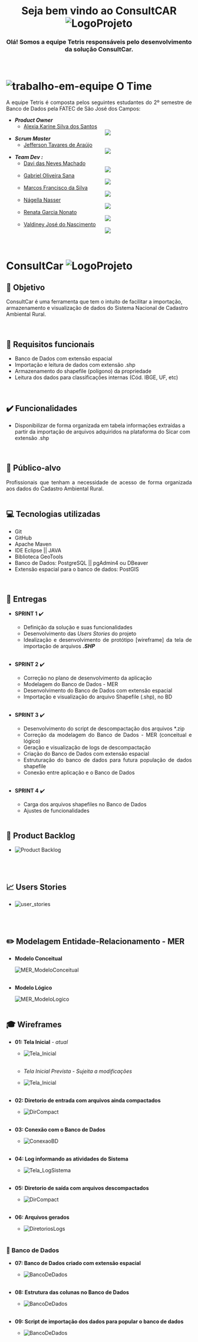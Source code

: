 ﻿<div style = "text-align:center">

# Seja bem vindo ao  ConsultCAR ![LogoProjeto](/resource/images/LogoConsultCAR_50px.png "LogoProjeto")

</div>
<div style="text-align:center">

### Olá! Somos a equipe Tetris responsáveis pelo desenvolvimento da solução ConsultCar.

</div>
<br>

# ![trabalho-em-equipe](https://user-images.githubusercontent.com/81206214/120873313-f65cf780-c577-11eb-8ba2-15d1925c0e4b.png)   O Time 
<div class="time" style= "text-align:justify">
A equipe Tetris é composta pelos seguintes estudantes do 2º semestre de Banco de Dados pela FATEC de São José dos Campos:

- ***Product Owner***
  - [Alexia Karine Silva dos Santos](https://github.com/alexiakarine) [<center><img src="https://github.com/equipe-tetris/ConsultCAR/blob/master/resource/images/linkedin.png" /></center>](https://www.linkedin.com/in/alexia-karine-silva-5b0a79116/)
- ***Scrum Master***
  - [Jefferson Tavares de Araújo](https://github.com/jefferson-tavares-araujo) [<center><img src="https://github.com/equipe-tetris/ConsultCAR/blob/master/resource/images/linkedin.png" /></center>](https://www.linkedin.com/in/jeffersontavaresaraujo/)
- ***Team Dev :***
  - [Davi das Neves Machado](https://github.com/machadondavi) [<center><img src="https://github.com/equipe-tetris/ConsultCAR/blob/master/resource/images/linkedin.png" /></center>](https://www.linkedin.com/in/davinevesmachado/)
  - [Gabriel Oliveira Sana](https://github.com/gabsana) [<center><img src="https://github.com/equipe-tetris/ConsultCAR/blob/master/resource/images/linkedin.png" /></center>](https://www.linkedin.com/in/gabriel-sana-ba91a4147/)
  - [Marcos Francisco da Silva](https://github.com/MARCOS575) [<center><img src="https://github.com/equipe-tetris/ConsultCAR/blob/master/resource/images/linkedin.png" /></center>](https://www.linkedin.com/in/marcos-francisco-411800201)
  - [Nágella Nasser](https://github.com/nagellanasser) [<center><img src="https://github.com/equipe-tetris/ConsultCAR/blob/master/resource/images/linkedin.png" /></center>](https://www.linkedin.com/in/nagellanasser/)
  - [Renata Garcia Nonato](https://github.com/RenataGarciaNonato) [<center><img src="https://github.com/equipe-tetris/ConsultCAR/blob/master/resource/images/linkedin.png" /></center>](https://www.linkedin.com/mwlite/in/renata-garcia-2a84821b7)
  - [Valdiney José do Nascimento](https://github.com/Valdineynascimento) [<center><img src="https://github.com/equipe-tetris/ConsultCAR/blob/master/resource/images/linkedin.png" /></center>](https://www.linkedin.com/in/valdiney-jos%C3%A9-do-nascimento-68a136214/)
</div>
<br>

#  ConsultCar ![LogoProjeto](/resource/images/LogoConsultCAR_50px.png "LogoProjeto")

## :dart: Objetivo  
ConsultCar é uma ferramenta que tem o intuito de facilitar a importação, armazenamento e visualização de dados do Sistema Nacional de Cadastro Ambiental Rural.
</div>
<br>

## :pencil: Requisitos funcionais 

- Banco de Dados com extensão espacial
- Importação e leitura de dados com extensão .shp
- Armazenamento do shapefile (polígono) da propriedade
- Leitura dos dados para classificações internas (Cód. IBGE, UF, etc)
  
<br>

## :heavy_check_mark: Funcionalidades 

- Disponibilizar de forma organizada em tabela informações extraídas a partir da importação de arquivos adquiridos na plataforma do Sicar com extensão .shp 
<br>

## :dart: Público-alvo 

<div class="publico-alvo" style= "text-align:justify">
Profissionais que tenham a necessidade de acesso de forma organizada aos dados do Cadastro  Ambiental Rural.
</div>
<br>

## :computer: Tecnologias utilizadas 
<div class="tecnologias" style= "text-align:justify">

- Git
- GitHub
- Apache Maven
- IDE Eclipse || JAVA
- Biblioteca GeoTools
- Banco de Dados: PostgreSQL || pgAdmin4 ou DBeaver
- Extensão espacial para o banco de dados: PostGIS

</div>
<br>

## :email: Entregas 
<div class="sprints" style= "text-align:justify">

- **SPRINT 1** :heavy_check_mark:
  - Definição da solução e suas funcionalidades
  - Desenvolvimento das _Users Stories_ do projeto
  - Idealização e desenvolvimento de protótipo [wireframe] da tela de importação de arquivos _**.SHP**_
<br><br>  

- **SPRINT 2** :heavy_check_mark:
  - Correção no plano de desenvolvimento da aplicação
  - Modelagem do Banco de Dados - MER
  - Desenvolvimento do Banco de Dados com extensão espacial
  - Importação e visualização do arquivo Shapefile (.shp), no BD
<br><br>

- **SPRINT 3** :heavy_check_mark:
  - Desenvolvimento do script de descompactação dos arquivos *.zip
  - Correção da modelagem do Banco de Dados - MER (conceitual e lógico)
  - Geração e visualização de logs de descompactação
  - Criação do Banco de Dados com extensão espacial
  - Estruturação do banco de dados para futura população de dados shapefile
  - Conexão entre aplicação e o Banco de Dados 
<br><br> 

- **SPRINT 4** :heavy_check_mark:
  - Carga dos arquivos shapefiles no Banco de Dados
  - Ajustes de funcionalidades
<br><br> 
</div>

## :page_with_curl: Product Backlog  
<div class="users-stories" style= "text-align:justify">

- ![Product Backlog](./resource/images/backlog.jpeg "Backlog - Necessidades do Cliente")
<br>  
</div>
<br>

## :chart_with_upwards_trend: Users Stories 
<div class="users-stories" style= "text-align:justify">

- ![user_stories](https://user-images.githubusercontent.com/81206214/120247320-766a2100-c249-11eb-8946-7060f9ae8fa8.jpg)

<br>  
</div>
<br>

## :pencil2: Modelagem Entidade-Relacionamento - MER 
<div class="mer" style= "text-align:justify">

- **Modelo Conceitual**
  
   ![MER_ModeloConceitual](./resource/images/Modelo_Conceitual_API.jpg "MER_Conceitual_ConsultCAR")
<br><br>

- **Modelo Lógico**
  
   ![MER_ModeloLogico](./resource/images/Modelo_Lógico_API.jpg "MER_Lógico_ConsultCAR")
<br><br>
</div>

## :mortar_board: Wireframes 
<div class="wireframes" style= "text-align:justify">

- **01: Tela Inicial** *- atual*
  - ![Tela_Inicial](./resource/images/telas/aplicacao/Wireframe_telaPrincipal.jpeg "Tela Inicial Protótipo ConsultCAR")
<br><br>

  - *Tela Inicial Prevista - Sujeita a modificações* 
  - ![Tela_Inicial](./resource/images/frame_consultcar.png "Tela do Software ConsultCar")
<br><br>

- **02: Diretorio de entrada com arquivos ainda compactados**
  - ![DirCompact](./resource/images/telas/aplicacao/Wireframe_telaDirEntrada.arqComp.jpeg "Diretório com arquivos ainda compactados ConsultCAR")
<br><br>

- **03: Conexão com o Banco de Dados**
  - ![ConexaoBD](./resource/images/telas/aplicacao/Wireframe_telaConexaoBemSucedida.jpeg "Tela de confirmação de conexão com banco de dados ConsultCAR")
<br><br>

- **04: Log informando as atividades do Sistema**
  - ![Tela_LogSistema](./resource/images/telas/aplicacao/Wireframe_telaLog.jpeg "Tela de logs das atividades do Sistema ConsultCAR")
<br><br>

- **05: Diretorio de saída com arquivos descompactados**
  - ![DirCompact](./resource/images/telas/aplicacao/Wireframe_telaDirSaida.arqDescomp.jpeg "Diretório com arquivos descompactados ConsultCAR")
<br><br>

- **06: Arquivos gerados**
  - ![DiretoriosLogs](./resource/images/telas/aplicacao/Wireframe_telaArqLogGerados.jpeg "Diretório de arquivos gerados ConsultCAR")
<br><br>

### :newspaper: **Banco de Dados** 
- **07: Banco de Dados criado com extensão espacial**
  - ![BancoDeDados](./resource/images/telas/bancoDeDados/Wireframe_BD.jpeg "Banco de Dados criado ConsultCAR")
<br><br>

- **08: Estrutura das colunas no Banco de Dados** 
  - ![BancoDeDados](./resource/images/telas/bancoDeDados/Wireframe_ColunasBD.jpeg "Banco de Dados estrutura colunas ConsultCAR")
<br><br>

- **09: Script de importação dos dados para popular o banco de dados**
  - ![BancoDeDados](./resource/images/telas/bancoDeDados/Wireframe_CodigoBD.jpeg "Banco de Dados parte do script ConsultCAR")
<br><br>

</div>

<br>
<!--
## Tela do Software :pager:
<div class="Modelo Conceitual" style= "text-align:justify">
 
<!-- ![Tela do Software](/resource/images/frame_consultcar.png "Tela do Software ConsultCar")

<br>  
</div>
<br>
-->


